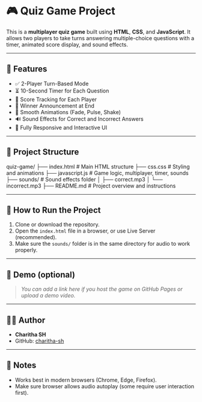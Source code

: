 # 🎮 Quiz Game Project

This is a **multiplayer quiz game** built using **HTML**, **CSS**, and **JavaScript**. It allows two players to take turns answering multiple-choice questions with a timer, animated score display, and sound effects.

---

## 🧠 Features

- ✅ 2-Player Turn-Based Mode
- ⏳ 10-Second Timer for Each Question
- 🎯 Score Tracking for Each Player
- 🎉 Winner Announcement at End
- 🎨 Smooth Animations (Fade, Pulse, Shake)
- 🔊 Sound Effects for Correct and Incorrect Answers
- 🧪 Fully Responsive and Interactive UI

---

## 📂 Project Structure

quiz-game/
├── index.html # Main HTML structure
├── css.css # Styling and animations
├── javascript.js # Game logic, multiplayer, timer, sounds
├── sounds/ # Sound effects folder
│ ├── correct.mp3
│ └── incorrect.mp3
├── README.md # Project overview and instructions

---

## 🚀 How to Run the Project

1. Clone or download the repository.
2. Open the `index.html` file in a browser, or use Live Server (recommended).
3. Make sure the `sounds/` folder is in the same directory for audio to work properly.

---

## 🎥 Demo (optional)

> _You can add a link here if you host the game on GitHub Pages or upload a demo video._

---

## 🙋‍♂️ Author

- **Charitha SH**
- GitHub: [charitha-sh](https://github.com/charitha-sh)

---

## 📌 Notes

- Works best in modern browsers (Chrome, Edge, Firefox).
- Make sure browser allows audio autoplay (some require user interaction first).
